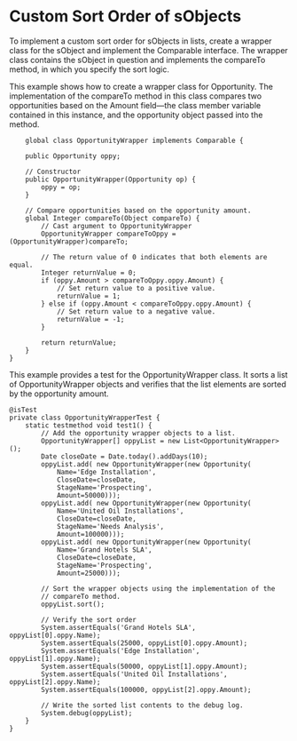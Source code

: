 # Custom Sort Order of sObjects
To implement a custom sort order for sObjects in lists, create a wrapper class for the sObject and implement the  Comparable  interface. The wrapper class contains the sObject in question and implements the  compareTo  method, in which you specify the sort logic.

This example shows how to create a wrapper class for Opportunity. The implementation of the  compareTo  method in this class compares two opportunities based on the Amount field—the class member variable contained in this instance, and the opportunity object passed into the method.

        global class OpportunityWrapper implements Comparable {
    
        public Opportunity oppy;
        
        // Constructor
        public OpportunityWrapper(Opportunity op) {
            oppy = op;
        }
        
        // Compare opportunities based on the opportunity amount.
        global Integer compareTo(Object compareTo) {
            // Cast argument to OpportunityWrapper
            OpportunityWrapper compareToOppy = (OpportunityWrapper)compareTo;
            
            // The return value of 0 indicates that both elements are equal.
            Integer returnValue = 0;
            if (oppy.Amount > compareToOppy.oppy.Amount) {
                // Set return value to a positive value.
                returnValue = 1;
            } else if (oppy.Amount < compareToOppy.oppy.Amount) {
                // Set return value to a negative value.
                returnValue = -1;
            }
            
            return returnValue;       
        }
    }
This example provides a test for the OpportunityWrapper class. It sorts a list of OpportunityWrapper objects and verifies that the list elements are sorted by the opportunity amount.

    @isTest 
    private class OpportunityWrapperTest {
        static testmethod void test1() {
            // Add the opportunity wrapper objects to a list.
            OpportunityWrapper[] oppyList = new List<OpportunityWrapper>();
            Date closeDate = Date.today().addDays(10);
            oppyList.add( new OpportunityWrapper(new Opportunity(
                Name='Edge Installation',
                CloseDate=closeDate,
                StageName='Prospecting',
                Amount=50000)));
            oppyList.add( new OpportunityWrapper(new Opportunity(
                Name='United Oil Installations',
                CloseDate=closeDate,
                StageName='Needs Analysis',
                Amount=100000)));
            oppyList.add( new OpportunityWrapper(new Opportunity(
                Name='Grand Hotels SLA',
                CloseDate=closeDate,
                StageName='Prospecting',
                Amount=25000)));
            
            // Sort the wrapper objects using the implementation of the 
            // compareTo method.
            oppyList.sort();
            
            // Verify the sort order
            System.assertEquals('Grand Hotels SLA', oppyList[0].oppy.Name);
            System.assertEquals(25000, oppyList[0].oppy.Amount);
            System.assertEquals('Edge Installation', oppyList[1].oppy.Name);
            System.assertEquals(50000, oppyList[1].oppy.Amount);
            System.assertEquals('United Oil Installations', oppyList[2].oppy.Name);
            System.assertEquals(100000, oppyList[2].oppy.Amount);
            
            // Write the sorted list contents to the debug log.
            System.debug(oppyList);
        }
    }
